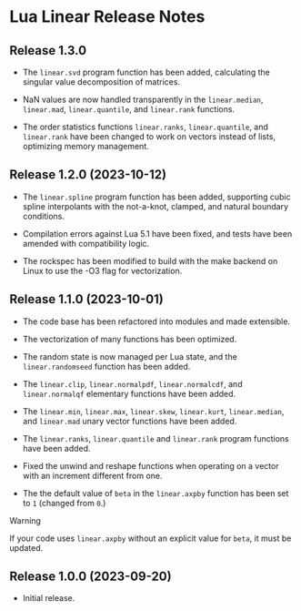 # Lua Linear Release Notes


## Release 1.3.0

- The `linear.svd` program function has been added, calculating the singular value decomposition
of matrices.

- NaN values are now handled transparently in the `linear.median`, `linear.mad`, `linear.quantile`,
and `linear.rank` functions.

- The order statistics functions `linear.ranks`, `linear.quantile`, and `linear.rank` have been
changed to work on vectors instead of lists, optimizing memory management.


## Release 1.2.0 (2023-10-12)

- The `linear.spline` program function has been added, supporting cubic spline interpolants with
the not-a-knot, clamped, and natural boundary conditions.

- Compilation errors against Lua 5.1 have been fixed, and tests have been amended with
compatibility logic.

- The rockspec has been modified to build with the make backend on Linux to use the -O3 flag
for vectorization.


## Release 1.1.0 (2023-10-01)

- The code base has been refactored into modules and made extensible.

- The vectorization of many functions has been optimized.

- The random state is now managed per Lua state, and the `linear.randomseed` function has been
added.

- The `linear.clip`, `linear.normalpdf`, `linear.normalcdf`, and `linear.normalqf` elementary
functions have been added.

- The `linear.min`, `linear.max`, `linear.skew`, `linear.kurt`, `linear.median`, and `linear.mad`
unary vector functions have been added.

- The `linear.ranks`, `linear.quantile` and `linear.rank` program functions have been added.

- Fixed the unwind and reshape functions when operating on a vector with an increment different
from one.

- The the default value of `beta` in the `linear.axpby` function has been set to `1` (changed from
`0`.)

> [!WARNING]
> If your code uses `linear.axpby` without an explicit value for `beta`, it must be updated.


## Release 1.0.0 (2023-09-20)

- Initial release.
